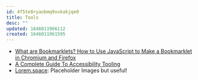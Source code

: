 ```yaml
---
id: 4f5te8ryaobmq9xvkakjqe0
title: Tools
desc: ""
updated: 1646011966112
created: 1646011961595
---
```


- [What are Bookmarklets? How to Use JavaScript to Make a Bookmarklet in Chromium and Firefox](https://www.freecodecamp.org/news/what-are-bookmarklets/)
- [A Complete Guide To Accessibility Tooling](https://www.smashingmagazine.com/2021/06/complete-guide-accessibility-tooling/)
- [Lorem.space](https://github.com/manasky/lorem.space): Placeholder Images but useful!
